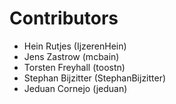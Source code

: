 # Contributors

- Hein Rutjes (IjzerenHein)
- Jens Zastrow (mcbain)
- Torsten Freyhall (toostn)
- Stephan Bijzitter (StephanBijzitter)
- Jeduan Cornejo (jeduan)
